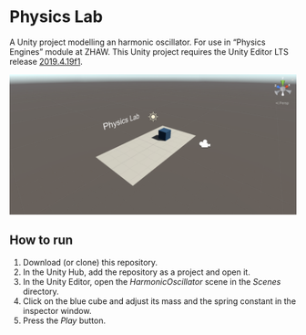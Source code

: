 # Physics Lab
A Unity project modelling an harmonic oscillator. For use in “Physics Engines” module at ZHAW. This Unity project requires the Unity Editor LTS release [2019.4.19f1](https://unity3d.com/unity/qa/lts-releases?version=2019.4 "Unity's LTS releases web page").

![Physics Lab scene](physics_lab_scene.png "Physics Lab scene")

## How to run 
1. Download (or clone) this repository.
2. In the Unity Hub, add the repository as a project and open it.
3. In the Unity Editor, open the *HarmonicOscillator* scene in the *Scenes* directory.
4. Click on the blue cube and adjust its mass and the spring constant in the inspector window.
4. Press the *Play* button.
